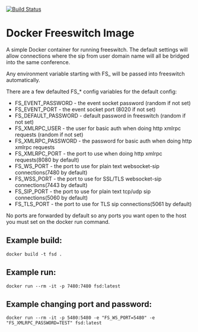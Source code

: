 [![Build Status](https://travis-ci.org/ReadyTalk/kamailio-docker.svg?branch=master)](https://travis-ci.org/ReadyTalk/kamailio-docker)

# Docker Freeswitch Image

A simple Docker container for running freeswitch.  The default settings will allow connections where the sip from user domain name will all be bridged into the same conference.

Any environment variable starting with FS_ will be passed into freeswitch automatically.

There are a few defaulted FS_* config variables for the default config:

*  FS_EVENT_PASSWORD - the event socket password (random if not set)
*  FS_EVENT_PORT - the event socket port (8020 if not set)
*  FS_DEFAULT_PASSWORD - default password in freeswitch (random if not set)
*  FS_XMLRPC_USER - the user for basic auth when doing http xmlrpc requests (random if not set)
*  FS_XMLRPC_PASSWORD - the password for basic auth when doing http xmlrpc requests
*  FS_XMLRPC_PORT - the port to use when doing http xmlrpc requests(8080 by default)
*  FS_WS_PORT - the port to use for plain text websocket-sip connections(7480 by default)
*  FS_WSS_PORT - the port to use for SSL/TLS websocket-sip connections(7443 by default)
*  FS_SIP_PORT - the port to use for plain text tcp/udp sip connections(5060 by default)
*  FS_TLS_PORT - the port to use for TLS sip connections(5061 by default)

No ports are forwarded by default so any ports you want open to the host you must set on the docker run command.

## Example build:

```
docker build -t fsd .
```

## Example run:

```
docker run --rm -it -p 7480:7480 fsd:latest
```

## Example changing port and password:

```
docker run --rm -it -p 5480:5480 -e "FS_WS_PORT=5480" -e "FS_XMLRPC_PASSWORD=TEST" fsd:latest
```
